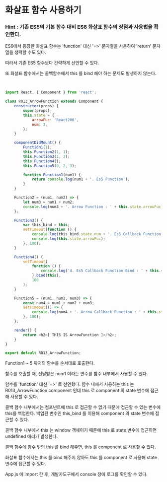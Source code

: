 # 화살표 함수 사용하기

### Hint : 기존 ES5의 기본 함수 대비 ES6 화살표 함수의 장점과 사용법을 확인한다.

ES6에서 등장한 화살표 함수는 'function' 대신 '=>' 문자열을 사용하여 'return' 문자열을 생략할 수도 있다.

따라서 기존 ES5 함수보다 간략하게 선언할 수 있다.

또 화살표 함수에서는 콜백함수에서 this 를 bind 해야 하는 문제도 발생하지 않는다.

<br>

```js
import React, { Component } from 'react';

class R013_ArrowFunction extends Component {
    constructor(props) {
        super(props);
        this.state = {
            arrowFuc: 'React200',
            num: 3,
        };
    }

    componentDidMount() {
        Function1(1);
        this.Function2(1, 1);
        this.Function3(1, 3);
        this.Function4();
        this.Function5(0, 2, 3);

        function Function1(num1) {
            return console.log(num1 + '. Es5 Function');
        }
    }

    Function2 = (num1, num2) => {
        let num3 = num1 + num2;
        console.log(num3 + '. Arrow Function : ' + this.state.arrowFuc);
    };

    Function3() {
        var this_bind = this;
        setTimeout(function () {
            console.log(this_bind.state.num + '. Es5 Callback Function noBind : ');
            console.log(this.state.arrowFuc);
        }, 100);
    }

    Function4() {
        setTimeout(
            function () {
                console.log('4. Es5 Callback Function Bind : ' + this.state.arrowFuc);
            }.bind(this),
            100
        );
    }

    Function5 = (num1, num2, num3) => {
        const num4 = num1 + num2 + num3;
        setTimeout(() => {
            console.log(num4 + '. Arrow Callback Function : ' + this.state.arrowFuc);
        }, 100);
    };

    render() {
        return <h2>[ THIS IS ArrowFunction ]</h2>;
    }
}

export default R013_ArrowFunction;
```

Function1 ~ 5 까지의 함수를 순서대로 호출한다.

함수를 호출할 때, 전달받은 num1 이라는 변수를 함수 내부에서 사용할 수 있다.

함수를 'function' 대신 '=>' 로 선언했다. 함수 내에서 사용하는 this 는 R013_ArrowFunction component 인데 this 로 component 의 state 변수에 접근해 사용할 수 있다.

콜백 함수 내부에서는 컴포넌트에 this 로 접근할 수 없기 때문에 접근할 수 있는 변수에 this를 백업한다. 백업된 변수인 this_bind 를 이용해 component 의 state 변수에 접근할 수 있다.

콜백 함수 내부에서 this 는 window 객체이기 때문에 this 로 state 변수에 접근하면 undefined 에러가 발생한다.

콜백 함수에 함수 밖의 this 를 bind 해주면, this 를 component 로 사용할 수 있다.

화살표 함수에서는 this 를 bind 해주지 않아도 this 를 component 로 사용해 state 변수에 접근할 수 있다.

App.js 에 import 한 후, 개발자도구에서 console 창에 로그를 확인할 수 있다.
